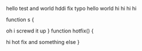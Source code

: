 hello test  and world
hddi fix typo
hello world
hi hi hi hi

function s
{


oh i screwd it up
}
function hotfix()
{


hi hot fix and something else
}

